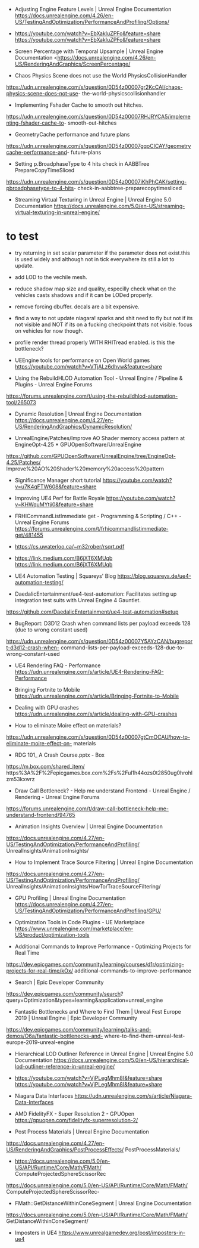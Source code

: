 * Adjusting Engine Feature Levels | Unreal Engine Documentation
<https://docs.unrealengine.com/4.26/en-US/TestingAndOptimization/PerformanceAndProfiling/Options/>

* <https://youtube.com/watch?v=EbXakIuZPFo&feature=share> <https://youtube.com/watch?v=EbXakIuZPFo&feature=share>

* Screen Percentage with Temporal Upsample | Unreal Engine Documentation
 <<https://docs.unrealengine.com/4.26/en-US/RenderingAndGraphics/ScreenPercentage/>

* Chaos Physics Scene does not use the World PhysicsCollisionHandler

<https://udn.unrealengine.com/s/question/0D54z00007gr2KcCAI/chaos-physics-scene-does-not-use>- the-world-physicscollisionhandler

* Implementing Fshader Cache to smooth out hitches.

<https://udn.unrealengine.com/s/question/0D54z00007RHJRYCA5/implementing-fshader-cache-to>- smooth-out-hitches

* GeometryCache performance and future plans

<https://udn.unrealengine.com/s/question/0D54z00007gqoCICAY/geometrycache-performance-and>- future-plans

* Setting p.BroadphaseType to 4 hits check in AABBTree PrepareCopyTimeSliced

<https://udn.unrealengine.com/s/question/0D54z00007iKhPhCAK/setting-pbroadphasetype-to-4-hits>- check-in-aabbtree-preparecopytimesliced

* Streaming Virtual Texturing in Unreal Engine | Unreal Engine 5.0 Documentation <https://docs.unrealengine.com/5.0/en-US/streaming-virtual-texturing-in-unreal-engine/>

# to test

* try returning in set scalar parameter if the parameter does not exist.this is used widely and although not in tick everywhere its still a lot to update.
* add LOD to the vechile mesh.
* reduce shadow map size and quality, especilly check what on the vehicles casts shadows and if it can be LODed properly.
* remove forcing dbuffer. decals are a bit expensive.
* find a way to not update niagara! sparks and shit need to fly but not if its not visible and NOT if its on a fucking checkpoint thats not visible. focus on vehicles for now though.
* profile render thread properly WITH RHITread enabled. is this the bottleneck?

* UEEngine tools for performance on Open World games
<https://youtube.com/watch?v=VTjALz6dhvw&feature=share>

* Using the RebuildHLOD Automation Tool - Unreal Engine / Pipeline & Plugins - Unreal Engine Forums

<https://forums.unrealengine.com/t/using-the-rebuildhlod-automation-tool/265073>

* Dynamic Resolution | Unreal Engine Documentation <https://docs.unrealengine.com/4.27/en-US/RenderingAndGraphics/DynamicResolution/>

* UnrealEngine/Patches/Improve AO Shader memory access pattern at EngineOpt-4.25 * GPUOpenSoftware/UnrealEngine

<https://github.com/GPUOpenSoftware/UnrealEngine/tree/EngineOpt-4.25/Patches/> Improve%20AO%20Shader%20memory%20access%20pattern

* Significance Manager short tutorial
<https://youtube.com/watch?v=u7K4qFTW608&feature=share>

* Improving UE4 Perf for Battle Royale
 <https://youtube.com/watch?v=KHWquMYtji0&feature=share>

* FRHICommandListImmediate get - Programming & Scripting / C++ - Unreal Engine Forums https://forums.unrealengine.com/t/frhicommandlistimmediate-get/481455

* https://cs.uwaterloo.ca/~m32rober/rsqrt.pdf

* https://link.medium.com/B6jXT6XMUqb https://link.medium.com/B6jXT6XMUqb

* UE4 Automation Testing | Squareys' Blog https://blog.squareys.de/ue4-automation-testing/

* DaedalicEntertainment/ue4-test-automation: Facilitates setting up integration test suits with Unreal Engine 4 Gauntlet.

https://github.com/DaedalicEntertainment/ue4-test-automation#setup

* BugReport: D3D12 Crash when command lists per payload exceeds 128 (due to wrong constant used)

https://udn.unrealengine.com/s/question/0D54z00007Y5AYzCAN/bugreport-d3d12-crash-when- command-lists-per-payload-exceeds-128-due-to-wrong-constant-used

* UE4 Rendering FAQ - Performance https://udn.unrealengine.com/s/article/UE4-Rendering-FAQ-Performance

* Bringing Fortnite to Mobile https://udn.unrealengine.com/s/article/Bringing-Fortnite-to-Mobile

* Dealing with GPU crashes https://udn.unrealengine.com/s/article/dealing-with-GPU-crashes

* How to eliminate Moire effect on materials?

https://udn.unrealengine.com/s/question/0D54z00007gtCmOCAU/how-to-eliminate-moire-effect-on- materials

* RDG 101_ A Crash Course.pptx - Box

https://m.box.com/shared_item/ https%3A%2F%2Fepicgames.box.com%2Fs%2Ful1h44ozs0t2850ug0hrohlzm53kxwrz

* Draw Call Bottleneck? - Help me understand Frontend - Unreal Engine / Rendering - Unreal Engine Forums

https://forums.unrealengine.com/t/draw-call-bottleneck-help-me-understand-frontend/94765

* Animation Insights Overview | Unreal Engine Documentation

https://docs.unrealengine.com/4.27/en-US/TestingAndOptimization/PerformanceAndProfiling/ UnrealInsights/AnimationInsights/

* How to Implement Trace Source Filtering | Unreal Engine Documentation

https://docs.unrealengine.com/4.27/en-US/TestingAndOptimization/PerformanceAndProfiling/ UnrealInsights/AnimationInsights/HowTo/TraceSourceFiltering/

* GPU Profiling | Unreal Engine Documentation https://docs.unrealengine.com/4.27/en-US/TestingAndOptimization/PerformanceAndProfiling/GPU/

* Optimization Tools in Code Plugins - UE Marketplace https://www.unrealengine.com/marketplace/en-US/product/optimization-tools

* Additional Commands to Improve Performance - Optimizing Projects for Real Time

https://dev.epicgames.com/community/learning/courses/d1r/optimizing-projects-for-real-time/kOx/ additional-commands-to-improve-performance

* Search | Epic Developer Community

https://dev.epicgames.com/community/search? query=Optimization&types=learning&application=unreal_engine

* Fantastic Bottlenecks and Where to Find Them | Unreal Fest Europe 2019 | Unreal Engine | Epic Developer Community

https://dev.epicgames.com/community/learning/talks-and-demos/O6a/fantastic-bottlenecks-and- where-to-find-them-unreal-fest-europe-2019-unreal-engine

* Hierarchical LOD Outliner Reference in Unreal Engine | Unreal Engine 5.0 Documentation https://docs.unrealengine.com/5.0/en-US/hierarchical-lod-outliner-reference-in-unreal-engine/

* https://youtube.com/watch?v=VjPLegMhm8I&feature=share https://youtube.com/watch?v=VjPLegMhm8I&feature=share

* Niagara Data Interfaces https://udn.unrealengine.com/s/article/Niagara-Data-Interfaces

* AMD FidelityFX - Super Resolution 2 - GPUOpen https://gpuopen.com/fidelityfx-superresolution-2/

* Post Process Materials | Unreal Engine Documentation

https://docs.unrealengine.com/4.27/en-US/RenderingAndGraphics/PostProcessEffects/ PostProcessMaterials/

* https://docs.unrealengine.com/5.0/en-US/API/Runtime/Core/Math/FMath/ ComputeProjectedSphereScissorRec

https://docs.unrealengine.com/5.0/en-US/API/Runtime/Core/Math/FMath/ ComputeProjectedSphereScissorRec-

* FMath::GetDistanceWithinConeSegment | Unreal Engine Documentation

https://docs.unrealengine.com/5.0/en-US/API/Runtime/Core/Math/FMath/ GetDistanceWithinConeSegment/

* Imposters in UE4 https://www.unrealgamedev.org/post/imposters-in-ue4
